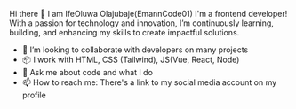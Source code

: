 Hi there 👋 I am IfeOluwa Olajubaje(EmannCode01)
I'm a frontend developer! With a passion for technology and innovation, I’m continuously learning, building, and enhancing my skills to create impactful solutions.
- 💞️ I’m looking to collaborate with developers on many projects
- 📦 I work with HTML, CSS (Tailwind), JS(Vue, React, Node)
- 💬 Ask me about code and what I do
- 📫 How to reach me: There's a link to my social media account on my profile

<!---
Emann-script/Emann-script is a ✨ special ✨ repository because its `README.md` (this file) appears on your GitHub profile.
You can click the Preview link to take a look at your changes.
--->

